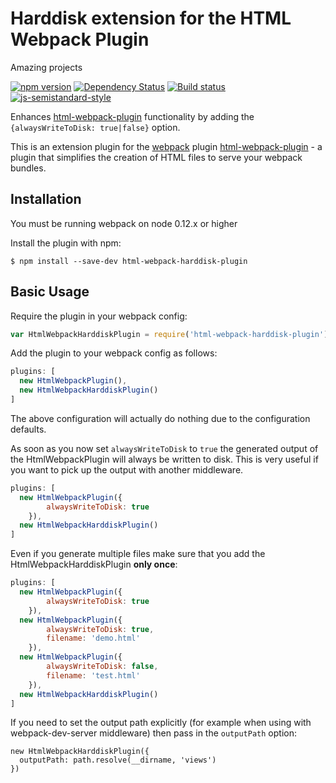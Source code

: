 Harddisk extension for the HTML Webpack Plugin
========================================
Amazing projects

[![npm version](https://badge.fury.io/js/html-webpack-harddisk-plugin.svg)](http://badge.fury.io/js/html-webpack-harddisk-plugin) [![Dependency Status](https://david-dm.org/jantimon/html-webpack-harddisk-plugin.svg)](https://david-dm.org/jantimon/html-webpack-harddisk-plugin) [![Build status](https://travis-ci.org/jantimon/html-webpack-harddisk-plugin.svg)](https://travis-ci.org/jantimon/html-webpack-harddisk-plugin) [![js-semistandard-style](https://img.shields.io/badge/code%20style-semistandard-brightgreen.svg?style=flat-square)](https://github.com/Flet/semistandard)

Enhances [html-webpack-plugin](https://github.com/ampedandwired/html-webpack-plugin)
functionality by adding the `{alwaysWriteToDisk: true|false}` option.

This is an extension plugin for the [webpack](http://webpack.github.io) plugin [html-webpack-plugin](https://github.com/ampedandwired/html-webpack-plugin) - a plugin that simplifies the creation of HTML files to serve your webpack bundles.

Installation
------------
You must be running webpack on node 0.12.x or higher

Install the plugin with npm:
```shell
$ npm install --save-dev html-webpack-harddisk-plugin
```

Basic Usage
-----------
Require the plugin in your webpack config:

```javascript
var HtmlWebpackHarddiskPlugin = require('html-webpack-harddisk-plugin');
```

Add the plugin to your webpack config as follows:

```javascript
plugins: [
  new HtmlWebpackPlugin(),
  new HtmlWebpackHarddiskPlugin()
]  
```
The above configuration will actually do nothing due to the configuration defaults.

As soon as you now set `alwaysWriteToDisk` to `true` the generated output of the HtmlWebpackPlugin will
always be written to disk. This is very useful if you want to pick up the output with another middleware.
```javascript
plugins: [
  new HtmlWebpackPlugin({
		alwaysWriteToDisk: true
	}),
  new HtmlWebpackHarddiskPlugin()
]  
```

Even if you generate multiple files make sure that you add the HtmlWebpackHarddiskPlugin **only once**:

```javascript
plugins: [
  new HtmlWebpackPlugin({
		alwaysWriteToDisk: true
	}),
  new HtmlWebpackPlugin({
		alwaysWriteToDisk: true,
		filename: 'demo.html'
	}),
  new HtmlWebpackPlugin({
		alwaysWriteToDisk: false,
		filename: 'test.html'
	}),
  new HtmlWebpackHarddiskPlugin()
]  
```

If you need to set the output path explicitly (for example when using with webpack-dev-server middleware) then pass in the `outputPath` option:

```
new HtmlWebpackHarddiskPlugin({
  outputPath: path.resolve(__dirname, 'views')
})
```
